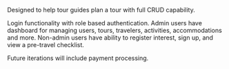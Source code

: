 Designed to help tour guides plan a tour with full CRUD capability.

Login functionality with role based authentication. 
Admin users have dashboard for managing users, tours, travelers, activities, accommodations and more. 
Non-admin users have ability to register interest, sign up, and view a pre-travel checklist. 

Future iterations will include payment processing. 
